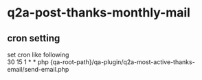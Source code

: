# q2a-post-thanks-monthly-mail

## cron setting   
set cron like following  
30 15 1 * * php {qa-root-path}/qa-plugin/q2a-most-active-thanks-email/send-email.php
